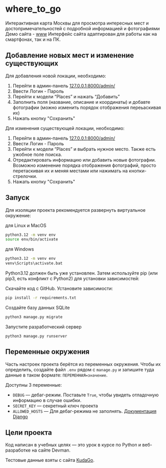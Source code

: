 # where_to_go

Интерактивная карта Москвы для просмотра интересных мест и достопримечательностей с подробной информацией и фотографиями
Демо сайта - [www](https://www.) Интерфейс сайта адаптирован для работы как на смартфонах, так и на ПК.


## Добавление новых мест и изменение существующих 

Для добавления новой локации, необходимо:
1. Перейти в админ-панель [127.0.0.1:8000/admin/](http://127.0.0.1:8000/admin/)
2. Ввести Логин - Пароль
3. Перейти к модели “Places” и нажать “Добавить”
4. Заполнить поля (название, описание и координаты) и добавте фотографии (можно изменить порядок отображения переьаскивая их)
5. Нажать кнопку "Сохранить"

Для изменения существующей локации, необходимо:
1. Перейти в админ-панель [127.0.0.1:8000/admin/](http://127.0.0.1:8000/admin/)
2. Ввести Логин - Пароль
3. Перейти к модели “Places” и выбрать нужное место. Также есть ужобное поле поиска.
4. Отредактировать информацию или добавить новые фотографии. Возможно изменение порядка отображения фотографий, просто
перетаскивая их и меняя местами или нажимать на кнопки-стрелочки.
5. Нажать кнопку "Сохранить" 


## Запуск

Для изоляции проекта рекомендуется развернуть виртуальное окружение:

для Linux и MacOS
```bash
python3.12 -m venv env
source env/bin/activate
```

для Windows
```bash
python3.12 -m venv env
venv\Scripts\activate.bat
```

Python3.12 должен быть уже установлен. Затем используйте pip (или pip3, есть конфликт с Python2) для установки зависимостей:

Скачайте код с GitHub. Установите зависимости:

```sh
pip install -r requirements.txt
```

Создайте базу данных SQLite

```sh
python3 manage.py migrate
```

Запустите разработческий сервер

```shell
python3 manage.py runserver
```

## Переменные окружения

Часть настроек проекта берётся из переменных окружения. Чтобы их определить, создайте файл `.env` рядом с `manage.py` и запишите туда данные в таком формате: `ПЕРЕМЕННАЯ=значение`.

Доступны 3 переменные:
- `DEBUG` — дебаг-режим. Поставьте `True`, чтобы увидеть отладочную информацию в случае ошибки.
- `SECRET_KEY` — секретный ключ проекта
- `ALLOWED_HOSTS` — Для дебаг-режима не заполнять. [Документация Django](https://docs.djangoproject.com/en/3.1/ref/settings/#allowed-hosts)


## Цели проекта

Код написан в учебных целях — это урок в курсе по Python и веб-разработке на сайте Devman.

Тестовые данные взяты с сайта [KudaGo](https://kudago.com/msk/).

